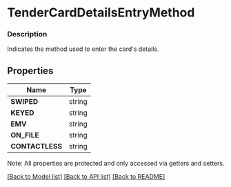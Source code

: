 # TenderCardDetailsEntryMethod

### Description

Indicates the method used to enter the card's details.

## Properties
Name | Type
------------ | -------------
**SWIPED** | string
**KEYED** | string
**EMV** | string
**ON_FILE** | string
**CONTACTLESS** | string

Note: All properties are protected and only accessed via getters and setters.

[[Back to Model list]](../../README.md#documentation-for-models) [[Back to API list]](../../README.md#documentation-for-api-endpoints) [[Back to README]](../../README.md)

